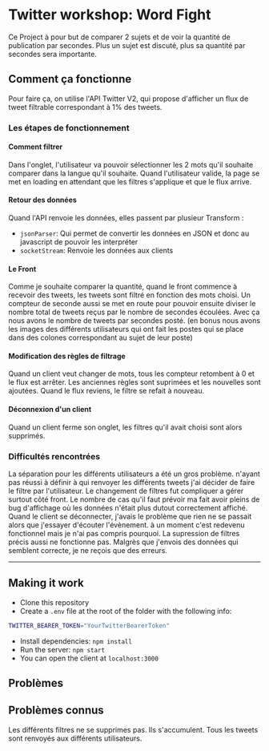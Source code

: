 # Twitter workshop: Word Fight
Ce Project à pour but de comparer 2 sujets et de voir la quantité de publication par secondes. Plus un sujet est discuté, plus sa quantité par secondes sera importante.
## Comment ça fonctionne
Pour faire ça, on utilise l'API Twitter V2, qui propose d'afficher un flux de tweet filtrable correspondant à 1% des tweets.
### Les étapes de fonctionnement
#### Comment filtrer
Dans l'onglet, l'utilisateur va pouvoir sélectionner les 2 mots qu'il souhaite comparer dans la langue qu'il souhaite.
Quand l'utilisateur valide, la page se met en loading en attendant que les filtres s'applique et que le flux arrive.
#### Retour des données
Quand l'API renvoie les données, elles passent par plusieur Transform :
- `jsonParser`: Qui permet de convertir les données en JSON et donc au javascript de pouvoir les interpréter
- `socketStream`: Renvoie les données aux clients
#### Le Front
Comme je souhaite comparer la quantité, quand le front commence à recevoir des tweets, les tweets sont filtré en fonction des mots choisi. Un compteur de seconde aussi se met en route pour pouvoir ensuite diviser le nombre total de tweets reçus par le nombre de secondes écoulées. Avec ça nous avons le nombre de tweets par secondes posté. (en bonus nous avons les images des différents utilisateurs qui ont fait les postes qui se place dans des colones correspondant au sujet de leur poste) 
#### Modification des règles de filtrage
Quand un client veut changer de mots, tous les compteur retombent à 0 et le flux est arrêter. Les anciennes règles sont suprimées et les nouvelles sont ajoutées. Quand le flux reviens, le filtre se refait à nouveau.
#### Déconnexion d'un client
Quand un client ferme son onglet, les filtres qu'il avait choisi sont alors supprimés.
### Difficultés rencontrées
La séparation pour les différents utilisateurs a été un gros problème. n'ayant pas réussi à définir à qui renvoyer les différents tweets j'ai décider de faire le filtre par l'utilisateur.
Le changement de filtres fut compliquer a gérer surtout côté front. Le nombre de cas qu'il faut prévoir ma fait avoir pleins de bug d'affichage où les données n'était plus dutout correctement affiché.
Quand le client se déconnecter, j'avais le problème que rien ne se passait alors que j'essayer d'écouter l'évènement. à un moment c'est redevenu fonctionnel mais je n'ai pas compris pourquoi.
La supression de filtres précis aussi ne fonctionne pas. Malgrès que j'envois des données qui semblent correcte, je ne reçois que des erreurs.
______
## Making it work
- Clone this repository
- Create a `.env` file at the root of the folder with the following info:
```bash
TWITTER_BEARER_TOKEN="YourTwitterBearerToken"
```
- Install dependencies: `npm install`
- Run the server: `npm start`
- You can open the client at `localhost:3000`

## Problèmes
## Problèmes connus
Les différents filtres ne se supprimes pas. Ils s'accumulent.
Tous les tweets sont renvoyés aux différents utilisateurs.

